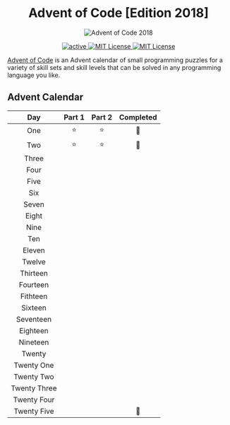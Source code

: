 <h1 align="center">Advent of Code [Edition 2018]</h1>
<p align="center">
    <img src="https://image.icons8.com/?id=67943&format=png&size=256" alt="Advent of Code 2018"/>
</p>

<p align="center">
    <a href="https://adventofcode.com/">
        <img src="https://img.shields.io/badge/status-active-brightgreen.svg" alt="active"/>
    </a>
    <a href="https://github.com/fsschmitt/advent-of-code">
        <img src="https://cdn.rawgit.com/sindresorhus/awesome/d7305f38d29fed78fa85652e3a63e154dd8e8829/media/badge.svg" alt="MIT License" />
    </a>
    <a href="https://github.com/tterb/advent-of-code/blob/master/LICENSE.md">
        <img src="https://img.shields.io/badge/license-MIT-blue.svg" alt="MIT License" />
    </a>
</p>

[Advent of Code](https://adventofcode.com) is an Advent calendar of small programming puzzles for a variety of skill sets and skill levels that can be solved in any programming language you like.

## Advent Calendar

| Day | Part 1 | Part 2 | Completed |
|:---:|:------:|:------:|:---------:|
| One | :star: | :star: |  :tada:   |
| Two | :star: | :star: |  :tada:   |
| Three |        |        |           |
| Four |        |        |           |
| Five |        |        |           |
| Six |        |        |           |
| Seven |        |        |           |
| Eight |        |        |           |
| Nine |        |        |           |
| Ten |        |        |           |
| Eleven |        |        |           |
| Twelve |        |        |           |
| Thirteen |        |        |           |
| Fourteen |        |        |           |
| Fithteen |        |        |           |
| Sixteen |        |        |           |
| Seventeen |        |        |           |
| Eighteen |        |        |           |
| Nineteen |        |        |           |
| Twenty |        |        |           |
| Twenty One |        |        |           |
| Twenty Two |        |        |           |
| Twenty Three |        |        |           |
| Twenty Four |        |        |           |
| Twenty Five |        |        |   :christmas_tree:   |
